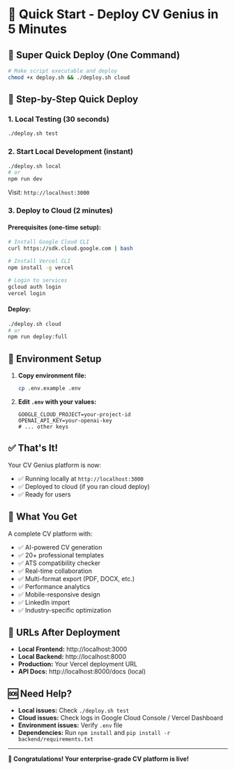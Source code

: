 # 🚀 Quick Start - Deploy CV Genius in 5 Minutes

## 🎯 Super Quick Deploy (One Command)

```bash
# Make script executable and deploy
chmod +x deploy.sh && ./deploy.sh cloud
```

## 📝 Step-by-Step Quick Deploy

### 1. Local Testing (30 seconds)
```bash
./deploy.sh test
```

### 2. Start Local Development (instant)
```bash
./deploy.sh local
# or
npm run dev
```
Visit: `http://localhost:3000`

### 3. Deploy to Cloud (2 minutes)

#### Prerequisites (one-time setup):
```bash
# Install Google Cloud CLI
curl https://sdk.cloud.google.com | bash

# Install Vercel CLI
npm install -g vercel

# Login to services
gcloud auth login
vercel login
```

#### Deploy:
```bash
./deploy.sh cloud
# or
npm run deploy:full
```

## 🔧 Environment Setup

1. **Copy environment file:**
   ```bash
   cp .env.example .env
   ```

2. **Edit `.env` with your values:**
   ```env
   GOOGLE_CLOUD_PROJECT=your-project-id
   OPENAI_API_KEY=your-openai-key
   # ... other keys
   ```

## ✅ That's It!

Your CV Genius platform is now:
- ✅ Running locally at `http://localhost:3000`
- ✅ Deployed to cloud (if you ran cloud deploy)
- ✅ Ready for users

## 🎉 What You Get

A complete CV platform with:
- ✅ AI-powered CV generation
- ✅ 20+ professional templates
- ✅ ATS compatibility checker
- ✅ Real-time collaboration
- ✅ Multi-format export (PDF, DOCX, etc.)
- ✅ Performance analytics
- ✅ Mobile-responsive design
- ✅ LinkedIn import
- ✅ Industry-specific optimization

## 🔗 URLs After Deployment

- **Local Frontend:** http://localhost:3000
- **Local Backend:** http://localhost:8000
- **Production:** Your Vercel deployment URL
- **API Docs:** http://localhost:8000/docs (local)

## 🆘 Need Help?

- **Local issues:** Check `./deploy.sh test`
- **Cloud issues:** Check logs in Google Cloud Console / Vercel Dashboard
- **Environment issues:** Verify `.env` file
- **Dependencies:** Run `npm install` and `pip install -r backend/requirements.txt`

---

**🎊 Congratulations! Your enterprise-grade CV platform is live!** 
